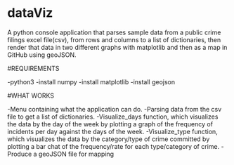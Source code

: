 ﻿# dataViz
A python console application that parses sample data from a public crime filings excel file(csv), from rows and columns to a list of dictionaries, then render that data in two different graphs with matplotlib and then as a map in GitHub using geoJSON.

#REQUIREMENTS

-python3
-install numpy
-install matplotlib
-install geojson

#WHAT WORKS

-Menu containing what the application can do.
-Parsing data from the csv file to get a list of dictionaries.
-Visualize_days function, which visualizes the data by the day of the week by plotting a graph of the frequency of incidents per day against the days of the week.
-Visualize_type function, which visualizes the data by the category/type of crime committed by plotting a bar chat of the frequency/rate for each type/category of crime.
-Produce a geoJSON file for mapping

